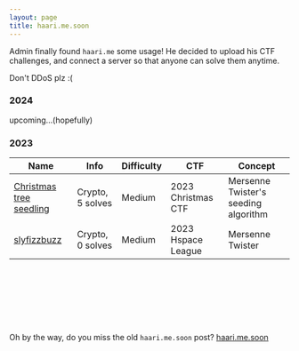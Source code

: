 ```yaml
---
layout: page
title: haari.me.soon
---
```


Admin finally found `haari.me` some usage! He decided to upload his CTF challenges, and connect a server so that anyone can solve them anytime.

Don't DDoS plz :(

### 2024

<!--
|Name|Info|Difficulty|CTF|Concept|
|---|---|---|---|---|
-->
upcoming...(hopefully)


### 2023

|Name|Info|Difficulty|CTF|Concept|
|---|---|---|---|---|
|[Christmas tree seedling](http://soon.haari.me/haarime/christmas_tree_seedling/)|Crypto, 5 solves|Medium|2023 Christmas CTF|Mersenne Twister's seeding algorithm|
|[slyfizzbuzz](https://soon.haari.me/haarime/slyfizzbuzz/)|Crypto, 0 solves|Medium|2023 Hspace League|Mersenne Twister|

<br><br><br><br><br><br>

Oh by the way, do you miss the old `haari.me.soon` post?
[haari.me.soon](../old_haarime)